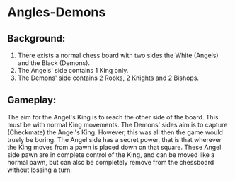 # Angles-Demons

## Background:
1. There exists a normal chess board with two sides the White (Angels) and the Black (Demons).
1. The Angels' side contains 1 King only.
1. The Demons' side contains 2 Rooks, 2 Knights and 2 Bishops.

## Gameplay:
The aim for the Angel's King is to reach the other side of the board. This must be with normal King movements. The Demons' sides aim is to capture (Checkmate) the Angel's King. However, this was all then the game would truely be boring. The Angel side has a secret power, that is that wherever the King moves from a pawn is placed down on that square. These Angel side pawn are in complete control of the King, and can be moved like a normal pawn, but can also be completely remove from the chessboard without lossing a turn.

